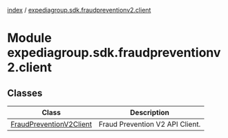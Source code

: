 [index](index.md) /
[expediagroup.sdk.fraudpreventionv2.client](expediagroup.sdk.fraudpreventionv2.client.md)

# Module expediagroup.sdk.fraudpreventionv2.client

## Classes

| Class                                                 | Description                     |
| ----------------------------------------------------- | ------------------------------- |
| [FraudPreventionV2Client](FraudPreventionV2Client.md) | Fraud Prevention V2 API Client. |
